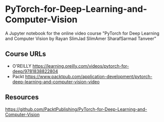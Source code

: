 # PyTorch-for-Deep-Learning-and-Computer-Vision

A Jupyter notebook for the online video course "PyTorch for Deep Learning and Computer Vision
by Rayan SlimJad SlimAmer SharafSarmad Tanveer"


## Course URLs

- O'REILLY https://learning.oreilly.com/videos/pytorch-for-deep/9781838822804
- Packt https://www.packtpub.com/application-development/pytorch-deep-learning-and-computer-vision-video

## Resources

https://github.com/PacktPublishing/PyTorch-for-Deep-Learning-and-Computer-Vision
